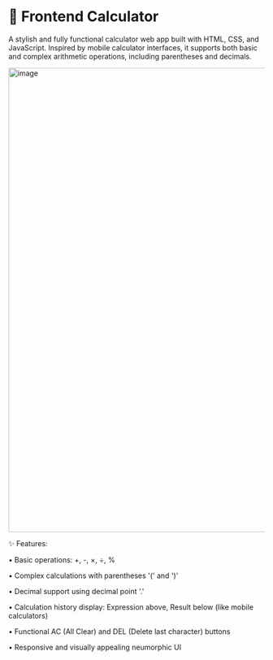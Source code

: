 # 📱 Frontend Calculator
A stylish and fully functional calculator web app built with HTML, CSS, and JavaScript. Inspired by mobile calculator interfaces, it supports both basic and complex arithmetic operations, including parentheses and decimals.

<img width="1920" height="914" alt="image" src="https://github.com/user-attachments/assets/01c74982-c945-4f56-b8c4-cc1eb84fa667" />

✨ Features:

  • Basic operations: +, -, ×, ÷, %

  • Complex calculations with parentheses '('  and  ')' 

  • Decimal support using decimal point '.'

  • Calculation history display: Expression above, Result below (like mobile calculators)

  • Functional AC (All Clear) and DEL (Delete last character) buttons

  • Responsive and visually appealing neumorphic UI




